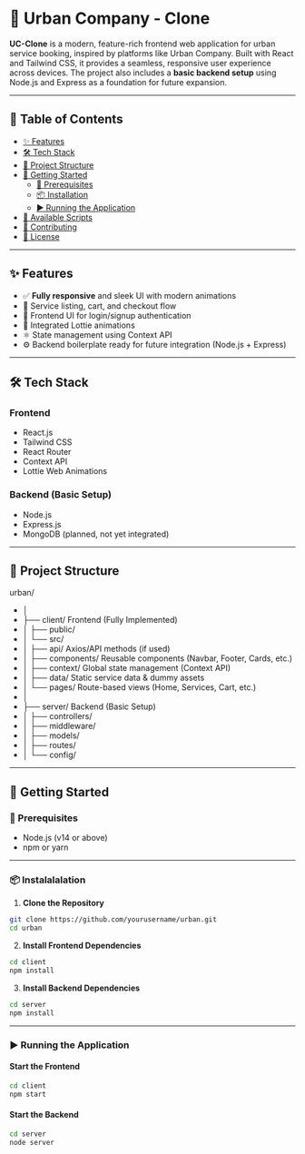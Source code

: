 # 🌆 Urban Company - Clone

**UC-Clone** is a modern, feature-rich frontend web application for urban service booking, inspired by platforms like Urban Company. Built with React and Tailwind CSS, it provides a seamless, responsive user experience across devices. The project also includes a **basic backend setup** using Node.js and Express as a foundation for future expansion.

---

## 📌 Table of Contents

- [✨ Features](#-features)
- [🛠️ Tech Stack](#-tech-stack)
- [📁 Project Structure](#-project-structure)
- [🚀 Getting Started](#-getting-started)
  - [🔧 Prerequisites](#-prerequisites)
  - [📦 Installation](#-Instalalalation)
  - [▶️ Running the Application](#-running-the-application)
- [📜 Available Scripts](#-available-scripts)
- [🤝 Contributing](#-contributing)
- [📄 License](#-license)

---

## ✨ Features

- ✅ **Fully responsive** and sleek UI with modern animations
- 🛒 Service listing, cart, and checkout flow
- 🔐 Frontend UI for login/signup authentication
- 🎨 Integrated Lottie animations
- ⚛️ State management using Context API
- ⚙️ Backend boilerplate ready for future integration (Node.js + Express)

---

## 🛠️ Tech Stack

### **Frontend**
- React.js
- Tailwind CSS
- React Router
- Context API
- Lottie Web Animations

### **Backend** (Basic Setup)
- Node.js
- Express.js
- MongoDB (planned, not yet integrated)

---


## 📁 Project Structure

urban/
- │
- ├── client/  Frontend (Fully Implemented)
- │ ├── public/
- │ └── src/
- │ ├── api/ Axios/API methods (if used)
- │ ├── components/ Reusable components (Navbar, Footer, Cards, etc.)
- │ ├── context/ Global state management (Context API)
- │ ├── data/ Static service data & dummy assets
- │ └── pages/ Route-based views (Home, Services, Cart, etc.)
- │
- ├── server/ Backend (Basic Setup)
- │ ├── controllers/
- │ ├── middleware/
- │ ├── models/
- │ ├── routes/
- │ └── config/


---

## 🚀 Getting Started

### 🔧 Prerequisites

- Node.js (v14 or above)
- npm or yarn

---

### 📦 Instalalalation

1. **Clone the Repository**
```bash
git clone https://github.com/yourusername/urban.git
cd urban
```

2. **Install Frontend Dependencies**
```bash
cd client
npm install
```

3. **Install Backend Dependencies**
```bash
cd server
npm install
```

---

### ▶️ Running the Application

#### Start the Frontend
```bash
cd client
npm start
```

#### Start the Backend
```bash
cd server
node server
```
